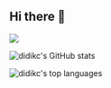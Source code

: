 ## Hi there 👋

![](https://komarev.com/ghpvc/?username=didikc&label=Views&color=5b92e5)

![didikc's GitHub stats](https://github-readme-stats.vercel.app/api?username=didikc&theme=default&show_icons=true)

![didikc's top languages](https://github-readme-stats.vercel.app/api/top-langs/?username=didikc&layout=compact&theme=default)
